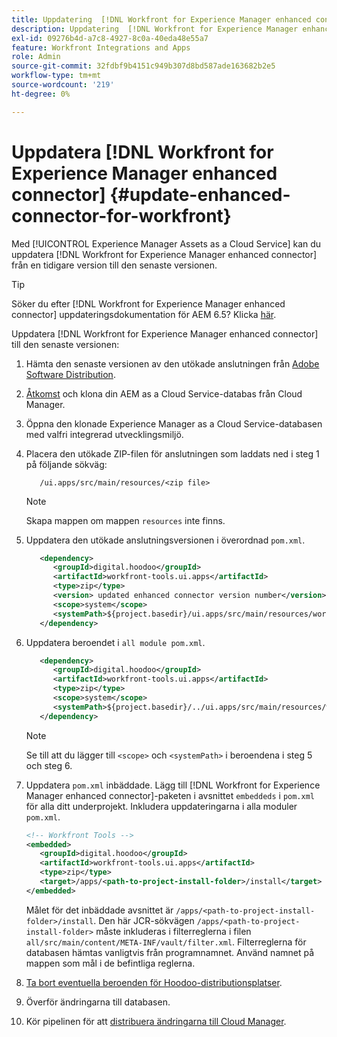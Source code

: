 ```yaml
---
title: Uppdatering  [!DNL Workfront for Experience Manager enhanced connector]
description: Uppdatering  [!DNL Workfront for Experience Manager enhanced connector]
exl-id: 09276b4d-a7c8-4927-8c0a-40eda48e55a7
feature: Workfront Integrations and Apps
role: Admin
source-git-commit: 32fdbf9b4151c949b307d8bd587ade163682b2e5
workflow-type: tm+mt
source-wordcount: '219'
ht-degree: 0%

---
```


# Uppdatera [!DNL Workfront for Experience Manager enhanced connector] {#update-enhanced-connector-for-workfront}

Med [!UICONTROL Experience Manager Assets as a Cloud Service] kan du uppdatera [!DNL Workfront for Experience Manager enhanced connector] från en tidigare version till den senaste versionen.

>[!TIP]
>
>Söker du efter [!DNL Workfront for Experience Manager enhanced connector] uppdateringsdokumentation för AEM 6.5? Klicka [här](https://experienceleague.adobe.com/docs/experience-manager-65/assets/integrations/workfront-connector-install.html?lang=sv-SE##update-enhanced-connector-for-workfront).


Uppdatera [!DNL Workfront for Experience Manager enhanced connector] till den senaste versionen:

1. Hämta den senaste versionen av den utökade anslutningen från [Adobe Software Distribution](https://experience.adobe.com/#/downloads/content/software-distribution/en/aemcloud.html?package=/content/software-distribution/en/details.html/content/dam/aemcloud/public/workfront-tools.ui.apps.zip).

1. [Åtkomst](https://experienceleague.adobe.com/docs/experience-manager-cloud-service/content/implementing/using-cloud-manager/managing-code/accessing-repos.html?lang=sv-SE) och klona din AEM as a Cloud Service-databas från Cloud Manager.

1. Öppna den klonade Experience Manager as a Cloud Service-databasen med valfri integrerad utvecklingsmiljö.

1. Placera den utökade ZIP-filen för anslutningen som laddats ned i steg 1 på följande sökväg:

   ```TXT
      /ui.apps/src/main/resources/<zip file>
   ```

   >[!NOTE]
   >
   >Skapa mappen om mappen `resources` inte finns.

1. Uppdatera den utökade anslutningsversionen i överordnad `pom.xml`.

   ```XML
      <dependency>
         <groupId>digital.hoodoo</groupId>
         <artifactId>workfront-tools.ui.apps</artifactId>
         <type>zip</type>
         <version> updated enhanced connector version number</version>
         <scope>system</scope>
         <systemPath>${project.basedir}/ui.apps/src/main/resources/workfront-tools.ui.apps.zip</systemPath>
      </dependency>
   ```

1. Uppdatera beroendet i `all module pom.xml`.

   ```XML
      <dependency>
         <groupId>digital.hoodoo</groupId>
         <artifactId>workfront-tools.ui.apps</artifactId>
         <type>zip</type>
         <scope>system</scope>
         <systemPath>${project.basedir}/../ui.apps/src/main/resources/workfront-tools.ui.apps.zip</systemPath>
      </dependency>
   ```

   >[!NOTE]
   >
   >Se till att du lägger till `<scope>` och `<systemPath>` i beroendena i steg 5 och steg 6.

1. Uppdatera `pom.xml` inbäddade. Lägg till [!DNL Workfront for Experience Manager enhanced connector]-paketen i avsnittet `embeddeds` i `pom.xml` för alla ditt underprojekt. Inkludera uppdateringarna i alla moduler `pom.xml`.

   ```XML
   <!-- Workfront Tools -->
   <embedded>
      <groupId>digital.hoodoo</groupId>
      <artifactId>workfront-tools.ui.apps</artifactId>
      <type>zip</type>
      <target>/apps/<path-to-project-install-folder>/install</target>
   </embedded>
   ```

   Målet för det inbäddade avsnittet är `/apps/<path-to-project-install-folder>/install`. Den här JCR-sökvägen `/apps/<path-to-project-install-folder>` måste inkluderas i filterreglerna i filen `all/src/main/content/META-INF/vault/filter.xml`. Filterreglerna för databasen hämtas vanligtvis från programnamnet. Använd namnet på mappen som mål i de befintliga reglerna.

1. [Ta bort eventuella beroenden för Hoodoo-distributionsplatser](remove-external-dependencies.md).

1. Överför ändringarna till databasen.

1. Kör pipelinen för att [distribuera ändringarna till Cloud Manager](https://experienceleague.adobe.com/docs/experience-manager-cloud-service/content/implementing/using-cloud-manager/deploy-code.html?lang=sv-SE).
